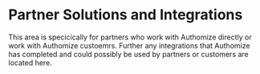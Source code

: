 # Partner Solutions and Integrations
This area is specicically for partners who work with Authomize directly or work with Authomize custoemrs. Further any integrations that Authomize has completed and could possibly be used by partners or customers are located here.
